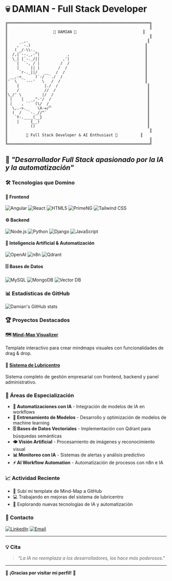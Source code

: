 # 💀 DAMIAN - Full Stack Developer

```
╔══════════════════════════════════════════════════════════════╗
║                                                              ║
║                    🏰 DAMIAN 🏰                             ║
║                                                              ║
║      _,.                                                    ║
║    ,` -.)                                                  ║
║   ( _/-\\-._                                               ║
║  /,|`--._,-^|            ,                                 ║
║  \_| |`-._/||          ,'|                                 ║
║    |  `-, / |         /  /                                 ║
║    |     || |        /  /                                  ║
║     `r-._||/   __   /  /                                   ║
║ __,-<_     )`-/  `./  /                                    ║
║'  \   `---'   \   /  /                                     ║
║    |           |./  /                                       ║
║    /           //  /                                        ║
║\_/' \         |/  /                                         ║
║ |    |   _,^-'/  /                                          ║
║ |    , ``  (\/  /_                                          ║
║  \,.->._    \X-=/^                                          ║
║  (  /   `-._//^`                                            ║
║   `Y-.____(__}                                              ║
║    |     {__)                                               ║
║          ()                                                 ║
║                                                              ║
║        🖤 Full Stack Developer & AI Enthusiast 🖤          ║
║                                                              ║
╚══════════════════════════════════════════════════════════════╝
```

## 🚀 *"Desarrollador Full Stack apasionado por la IA y la automatización"*

### 🛠️ Tecnologías que Domino

#### 🎨 Frontend
![Angular](https://img.shields.io/badge/Angular-DD0031?style=for-the-badge&logo=angular&logoColor=white)
![React](https://img.shields.io/badge/React-20232A?style=for-the-badge&logo=react&logoColor=61DAFB)
![HTML5](https://img.shields.io/badge/HTML5-E34F26?style=for-the-badge&logo=html5&logoColor=white)
![PrimeNG](https://img.shields.io/badge/PrimeNG-FF6B35?style=for-the-badge&logo=primeng&logoColor=white)
![Tailwind CSS](https://img.shields.io/badge/Tailwind_CSS-38B2AC?style=for-the-badge&logo=tailwind-css&logoColor=white)

#### ⚙️ Backend
![Node.js](https://img.shields.io/badge/Node.js-43853D?style=for-the-badge&logo=node.js&logoColor=white)
![Python](https://img.shields.io/badge/Python-3776AB?style=for-the-badge&logo=python&logoColor=white)
![Django](https://img.shields.io/badge/Django-092E20?style=for-the-badge&logo=django&logoColor=white)
![JavaScript](https://img.shields.io/badge/JavaScript-F7DF1E?style=for-the-badge&logo=javascript&logoColor=black)

#### 🤖 Inteligencia Artificial & Automatización
![OpenAI](https://img.shields.io/badge/OpenAI-412991?style=for-the-badge&logo=openai&logoColor=white)
![n8n](https://img.shields.io/badge/n8n-FF6B35?style=for-the-badge&logo=n8n&logoColor=white)
![Qdrant](https://img.shields.io/badge/Qdrant-FF6B35?style=for-the-badge&logo=qdrant&logoColor=white)

#### 🗄️ Bases de Datos
![MySQL](https://img.shields.io/badge/MySQL-00000F?style=for-the-badge&logo=mysql&logoColor=white)
![MongoDB](https://img.shields.io/badge/MongoDB-4EA94B?style=for-the-badge&logo=mongodb&logoColor=white)
![Vector DB](https://img.shields.io/badge/Vector_DB-FF6B35?style=for-the-badge&logo=vector&logoColor=white)

### 📊 Estadísticas de GitHub

![Damian's GitHub stats](https://github-readme-stats.vercel.app/api?username=Damian211997&show_icons=true&theme=dark&bg_color=0d1117&text_color=ffffff&icon_color=ff6b6b&title_color=ff6b6b)

### 🏆 Proyectos Destacados

#### 🗺️ [Mind-Map Visualizer](https://github.com/Damian211997/Mind-Map)
Template interactivo para crear mindmaps visuales con funcionalidades de drag & drop.

#### 🏪 [Sistema de Lubricentro](https://github.com/Damian211997/lubricentro)
Sistema completo de gestión empresarial con frontend, backend y panel administrativo.

### 🌟 Áreas de Especialización

- **🤖 Automatizaciones con IA** - Integración de modelos de IA en workflows
- **🧠 Entrenamiento de Modelos** - Desarrollo y optimización de modelos de machine learning
- **🗄️ Bases de Datos Vectoriales** - Implementación con Qdrant para búsquedas semánticas
- **👁️ Visión Artificial** - Procesamiento de imágenes y reconocimiento visual
- **📊 Monitoreo con IA** - Sistemas de alertas y análisis predictivo
- **⚡ AI Workflow Automation** - Automatización de procesos con n8n e IA

### 📈 Actividad Reciente

<!--START_SECTION:activity-->
- 🚀 Subí mi template de Mind-Map a GitHub
- 💻 Trabajando en mejoras del sistema de lubricentro
- 🤖 Explorando nuevas tecnologías de IA y automatización
<!--END_SECTION:activity-->

### 🤝 Contacto

[![LinkedIn](https://img.shields.io/badge/LinkedIn-0077B5?style=for-the-badge&logo=linkedin&logoColor=white)](https://linkedin.com/in/damian211997)
[![Email](https://img.shields.io/badge/Email-D14836?style=for-the-badge&logo=gmail&logoColor=white)](mailto:damian@example.com)

---

### 💡 Cita

> *"La IA no reemplaza a los desarrolladores, los hace más poderosos."*

---

🖤 **¡Gracias por visitar mi perfil!** 🖤
